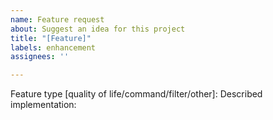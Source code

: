 ```yaml
---
name: Feature request
about: Suggest an idea for this project
title: "[Feature]"
labels: enhancement
assignees: ''

---
```


Feature type [quality of life/command/filter/other]: 
Described implementation:
